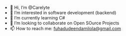 - 👋 Hi, I’m @Carelyte
- 👀 I’m interested in software development (backend)
- 🌱 I’m currently learning C#
- 💞️ I’m looking to collaborate on Open SOurce Projects
- 📫 How to reach me: fuhadudeendamilola@gmail.com

<!---
Carelyte/Carelyte is a ✨ special ✨ repository because its `README.md` (this file) appears on your GitHub profile.
You can click the Preview link to take a look at your changes.
--->
